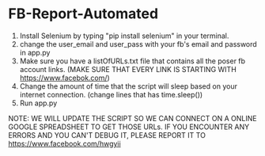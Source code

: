 # FB-Report-Automated

1. Install Selenium by typing "pip install selenium" in your terminal.
2. change the user_email and user_pass with your fb's email and password in app.py
3. Make sure you have a listOfURLs.txt file that contains all the poser fb account links. (MAKE SURE THAT EVERY LINK IS STARTING WITH https://www.facebok.com/<user>)
4. Change the amount of time that the script will sleep based on your internet connection. (change lines that has time.sleep(<number>))
5. Run app.py


NOTE: WE WILL UPDATE THE SCRIPT SO WE CAN CONNECT ON A ONLINE GOOGLE SPREADSHEET TO GET THOSE URLs.
      IF YOU ENCOUNTER ANY ERRORS AND YOU CAN'T DEBUG IT, PLEASE REPORT IT TO https://www.facebook.com/hwgyii
